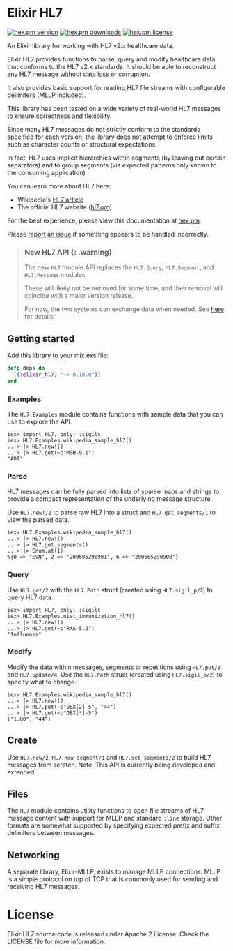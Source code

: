 # Elixir HL7 

[![hex.pm version](https://img.shields.io/hexpm/v/elixir_hl7.svg)](https://hex.pm/packages/elixir_hl7) 
[![hex.pm downloads](https://img.shields.io/hexpm/dt/elixir_hl7.svg)](https://hex.pm/packages/elixir_hl7)
[![hex.pm license](https://img.shields.io/hexpm/l/elixir_hl7.svg)](https://hex.pm/packages/elixir_hl7)

An Elixir library for working with HL7 v2.x healthcare data. 

Elixir HL7 provides functions to parse, query and modify healthcare data that conforms to the HL7 v2.x standards. 
It should be able to reconstruct any HL7 message without data loss or corruption.

It also provides basic support for reading HL7 file streams with configurable delimiters (MLLP included). 

This library has been tested on a wide variety of real-world HL7 messages to ensure correctness and flexibility. 

Since many HL7 messages do not strictly conform to the standards specified for each version, the library does not
attempt to enforce limits such as character counts or structural expectations. 

In fact, HL7 uses implicit hierarchies within segments (by leaving out certain separators) and to group segments
(via expected patterns only known to the consuming application).

You can learn more about HL7 here:
* Wikipedia's [HL7 article](https://en.wikipedia.org/wiki/Health_Level_7)
* The official HL7 website ([hl7.org](http://www.hl7.org/index.cfm))

For the best experience, please view this documentation at [hex.pm](https://hexdocs.pm/elixir_hl7/readme.html).

Please [report an issue](https://github.com/HCA-Healthcare/elixir-hl7/issues) if something appears to be handled incorrectly.

> ### New HL7 API {: .warning}
>
> The new `HL7` module API replaces the `HL7.Query`, `HL7.Segment`, and `HL7.Message` modules. 
> 
> These will likely not be removed for some time, and their
> removal will coincide with a major version release. 
> 
> For now, the two systems can exchange data when needed.
> See [here](./HL7.html#module-migrating-from-hl7-message-and-hl7-query) for details!

## Getting started

Add this library to your mix.exs file:

```elixir
defp deps do
  [{:elixir_hl7, "~> 0.10.0"}]
end
```

### Examples 

The `HL7.Examples` module contains functions with sample data that you can use to explore the API.

    iex> import HL7, only: :sigils
    iex> HL7.Examples.wikipedia_sample_hl7()
    ...> |> HL7.new!()
    ...> |> HL7.get(~p"MSH-9.1")
    "ADT" 

### Parse

HL7 messages can be fully parsed into lists of sparse maps and strings to provide a compact representation 
of the underlying message structure.

Use `HL7.new!/2` to parse raw HL7 into a struct and `HL7.get_segments/1` to view the parsed data.

    iex> HL7.Examples.wikipedia_sample_hl7()
    ...> |> HL7.new!()
    ...> |> HL7.get_segments()
    ...> |> Enum.at(1)
    %{0 => "EVN", 2 => "200605290901", 6 => "200605290900"}

### Query

Use `HL7.get/2` with the `HL7.Path` struct (created using `HL7.sigil_p/2`) to query HL7 data.

    iex> import HL7, only: :sigils
    iex> HL7.Examples.nist_immunization_hl7()
    ...> |> HL7.new!()
    ...> |> HL7.get(~p"RXA-5.2")
    "Influenza"
   
### Modify

Modify the data within messages, segments or repetitions using `HL7.put/3` and `HL7.update/4`.
Use the `HL7.Path` struct (created using `HL7.sigil_p/2`) to specify what to change.

    iex> HL7.Examples.wikipedia_sample_hl7()
    ...> |> HL7.new!()
    ...> |> HL7.put(~p"OBX[2]-5", "44")
    ...> |> HL7.get(~p"OBX[*]-5")
    ["1.80", "44"]

## Create

Use `HL7.new/2`, `HL7.new_segment/1` and `HL7.set_segments/2` to build HL7 messages from scratch.
Note: This API is currently being developed and extended.

## Files

The `HL7` module contains utility functions to open file streams of HL7 message content with support for MLLP and standard `:line` storage. 
Other formats are somewhat supported by specifying expected prefix and suffix delimiters between messages.

## Networking

A separate library, Elixir-MLLP, exists to manage MLLP connections. MLLP is a simple protocol on top of TCP that is commonly used for sending and receiving HL7 messages. 

# License

Elixir HL7 source code is released under Apache 2 License. Check the LICENSE file for more information.
